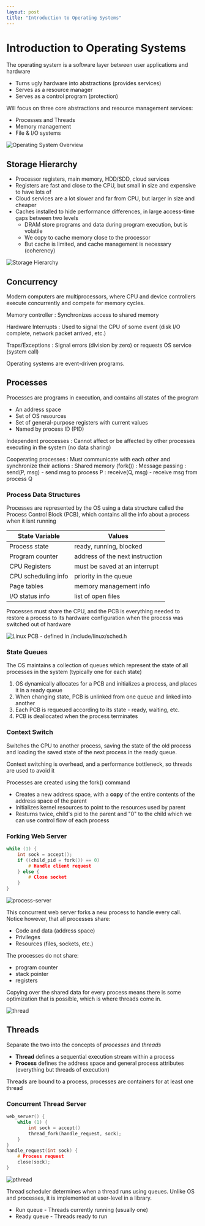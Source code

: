 ```yaml
---
layout: post
title: "Introduction to Operating Systems"
---
```



# Introduction to Operating Systems

The operating system is a software layer between user applications and hardware

* Turns ugly hardware into abstractions (provides services)
* Serves as a resource manager
* Serves as a control program (protection)

Will focus on three core abstractions and resource management services:

* Processes and Threads
* Memory management
* File & I/O systems

![Operating System Overview](./pictures/os.png)

## Storage Hierarchy

* Processor registers, main memory, HDD/SDD, cloud services
* Registers are fast and close to the CPU, but small in size and expensive to
  have lots of
* Cloud services are a lot slower and far from CPU, but larger in size and
  cheaper
* Caches installed to hide performance differences, in large access-time gaps
  between two levels
	* DRAM store programs and data during program execution, but is volatile
	* We copy to cache memory close to the processor
	* But cache is limited, and cache management is necessary (coherency)

![Storage Hierarchy](./pictures/storage.png)

## Concurrency
Modern computers are multiprocessors, where CPU and device controllers execute
concurrently and compete for memory cycles.

Memory controller
 : Synchronizes access to shared memory

Hardware Interrupts
 : Used to signal the CPU of some event (disk I/O complete, network packet
   arrived, etc.)

Traps/Exceptions
 : Signal errors (division by zero) or requests OS service (system call)

Operating systems are event-driven programs.

## Processes
Processes are programs in execution, and contains all states of the program

* An address space
* Set of OS resources
* Set of general-purpose registers with current values
* Named by process ID (PID)

Independent proccesses
 : Cannot affect or be affected by other processes executing in the system (no
   data sharing)

Cooperating processes
 : Must communicate with each other and synchronize their actions
 : Shared memory (fork())
 : Message passing
 : send(P, msg) - send msg to process P
 : receive(Q, msg) - receive msg from process Q

### Process Data Structures
Processes are represented by the OS using a data structure called the Process
Control Block (PCB), which contains all the info about a process when it isnt
running

| State Variable      | Values                          |
| ------------------- | ------------------------------- |
| Process state       | ready, running, blocked         |
| Program counter     | address of the next instruction |
| CPU Registers       | must be saved at an interrupt   |
| CPU scheduling info | priority in the queue           |
| Page tables         | memory management info          |
| I/O status info     | list of open files              |

Processes must share the CPU, and the PCB is everything needed to restore a
process to its hardware configuration when the process was switched out of hardware

![**Linux PCB** - defined in /include/linux/sched.h](./pictures/task-struct.png)

### State Queues
The OS maintains a collection of queues which represent the state of all
processes in the system (typically one for each state)

1. OS dynamically allocates for a PCB and initializes a process, and places it
   in a ready queue
2. When changing state, PCB is unlinked from one queue and linked into another
3. Each PCB is requeued according to its state - ready, waiting, etc.
4. PCB is deallocated when the process terminates

### Context Switch
Switches the CPU to another process, saving the state of the old process and
loading the saved state of the next process in the ready queue.

Context switching is overhead, and a performance bottleneck, so threads are
used to avoid it

Processes are created using the fork() command

* Creates a new address space, with a **copy** of the entire contents of
  the address space of the parent
* Initializes kernel resources to point to the resources used by parent
* Resturns twice, child's pid to the parent and "0" to the child which we can use
  control flow of each process

### Forking Web Server
```c
while (1) {
	int sock = accept();
	if ((child_pid = fork()) == 0)
		# Handle client request
	} else {
		# Close socket
	}
}
```
![process-server](./pictures/process-server.png)

This concurrent web server forks a new process to handle every call.
Notice however, that all processes share:

* Code and data (address space)
* Privileges
* Resources (files, sockets, etc.)

The processes do not share:

* program counter
* stack pointer
* registers

Copying over the shared data for every process means there is some optimization
that is possible, which is where threads come in.

![thread](./pictures/thread.png)

## Threads
Separate the two into the concepts of *processes* and *threads*

* **Thread** defines a sequential execution stream within a process
* **Process** defines the address space and general process attributes (everything but threads of execution)

Threads are bound to a process, processes are containers for at least one thread

### Concurrent Thread Server
```c
web_server() {
	while (1) {
		int sock = accept()
		thread_fork(handle_request, sock);
	}
}
handle_request(int sock) {
	# Process request
	close(sock);
}
```

![pthread](./pictures/pthread.png)

Thread scheduler determines when a thread runs using queues. Unlike OS and processes, it is implemented
at user-level in a library.

* Run queue - Threads currently running (usually one)
* Ready queue - Threads ready to run
